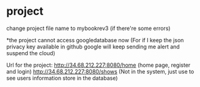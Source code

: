 # project 

change project file name to mybookrev3 (if there're some errors)

*the project cannot access googledatabase now (For if I keep the json privacy key available in github google will keep sending me alert and suspend the cloud)


Url for the project: 
http://34.68.212.227:8080/home   (home page, register and login)
http://34.68.212.227:8080/shows  (Not in the system, just use to see users information store in the database)
